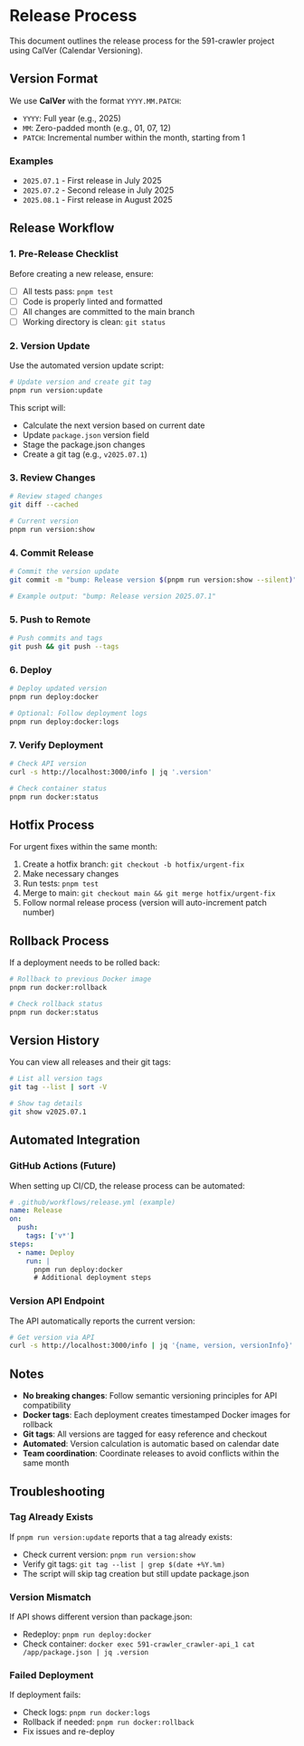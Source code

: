 # Release Process

This document outlines the release process for the 591-crawler project using CalVer (Calendar Versioning).

## Version Format

We use **CalVer** with the format `YYYY.MM.PATCH`:

- `YYYY`: Full year (e.g., 2025)
- `MM`: Zero-padded month (e.g., 01, 07, 12)
- `PATCH`: Incremental number within the month, starting from 1

### Examples
- `2025.07.1` - First release in July 2025
- `2025.07.2` - Second release in July 2025
- `2025.08.1` - First release in August 2025

## Release Workflow

### 1. Pre-Release Checklist

Before creating a new release, ensure:

- [ ] All tests pass: `pnpm test`
- [ ] Code is properly linted and formatted
- [ ] All changes are committed to the main branch
- [ ] Working directory is clean: `git status`

### 2. Version Update

Use the automated version update script:

```bash
# Update version and create git tag
pnpm run version:update
```

This script will:
- Calculate the next version based on current date
- Update `package.json` version field
- Stage the package.json changes
- Create a git tag (e.g., `v2025.07.1`)

### 3. Review Changes

```bash
# Review staged changes
git diff --cached

# Current version
pnpm run version:show
```

### 4. Commit Release

```bash
# Commit the version update
git commit -m "bump: Release version $(pnpm run version:show --silent)"

# Example output: "bump: Release version 2025.07.1"
```

### 5. Push to Remote

```bash
# Push commits and tags
git push && git push --tags
```

### 6. Deploy

```bash
# Deploy updated version
pnpm run deploy:docker

# Optional: Follow deployment logs  
pnpm run deploy:docker:logs
```

### 7. Verify Deployment

```bash
# Check API version
curl -s http://localhost:3000/info | jq '.version'

# Check container status
pnpm run docker:status
```

## Hotfix Process

For urgent fixes within the same month:

1. Create a hotfix branch: `git checkout -b hotfix/urgent-fix`
2. Make necessary changes
3. Run tests: `pnpm test`
4. Merge to main: `git checkout main && git merge hotfix/urgent-fix`
5. Follow normal release process (version will auto-increment patch number)

## Rollback Process

If a deployment needs to be rolled back:

```bash
# Rollback to previous Docker image
pnpm run docker:rollback

# Check rollback status
pnpm run docker:status
```

## Version History

You can view all releases and their git tags:

```bash
# List all version tags
git tag --list | sort -V

# Show tag details
git show v2025.07.1
```

## Automated Integration

### GitHub Actions (Future)

When setting up CI/CD, the release process can be automated:

```yaml
# .github/workflows/release.yml (example)
name: Release
on:
  push:
    tags: ['v*']
steps:
  - name: Deploy
    run: |
      pnpm run deploy:docker
      # Additional deployment steps
```

### Version API Endpoint

The API automatically reports the current version:

```bash
# Get version via API
curl -s http://localhost:3000/info | jq '{name, version, versionInfo}'
```

## Notes

- **No breaking changes**: Follow semantic versioning principles for API compatibility
- **Docker tags**: Each deployment creates timestamped Docker images for rollback
- **Git tags**: All versions are tagged for easy reference and checkout
- **Automated**: Version calculation is automatic based on calendar date
- **Team coordination**: Coordinate releases to avoid conflicts within the same month

## Troubleshooting

### Tag Already Exists
If `pnpm run version:update` reports that a tag already exists:
- Check current version: `pnpm run version:show`  
- Verify git tags: `git tag --list | grep $(date +%Y.%m)`
- The script will skip tag creation but still update package.json

### Version Mismatch
If API shows different version than package.json:
- Redeploy: `pnpm run deploy:docker`
- Check container: `docker exec 591-crawler_crawler-api_1 cat /app/package.json | jq .version`

### Failed Deployment
If deployment fails:
- Check logs: `pnpm run docker:logs`
- Rollback if needed: `pnpm run docker:rollback`
- Fix issues and re-deploy